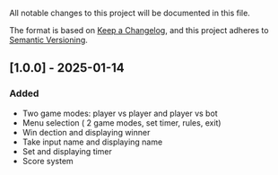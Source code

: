 All notable changes to this project will be documented in this file.

The format is based on [Keep a Changelog](https://keepachangelog.com/en/1.0.0/),
and this project adheres to [Semantic Versioning](https://semver.org/spec/v2.0.0.html).

## [1.0.0] - 2025-01-14

### Added
- Two game modes: player vs player and player vs bot
- Menu selection ( 2 game modes, set timer, rules, exit)
- Win dection and displaying winner
- Take input name and displaying name
- Set and displaying timer
- Score system
